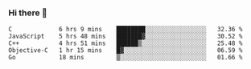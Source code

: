 ### Hi there 👋

<!--
**KLXLjun/KLXLjun** is a ✨ _special_ ✨ repository because its `README.md` (this file) appears on your GitHub profile.

Here are some ideas to get you started:

- 🔭 I’m currently working on ...
- 🌱 I’m currently learning ...
- 👯 I’m looking to collaborate on ...
- 🤔 I’m looking for help with ...
- 💬 Ask me about ...
- 📫 How to reach me: ...
- 😄 Pronouns: ...
- ⚡ Fun fact: ...
-->

<!--START_SECTION:waka-->
```text
C             6 hrs 9 mins    ████████░░░░░░░░░░░░░░░░░   32.36 % 
JavaScript    5 hrs 48 mins   ███████▓░░░░░░░░░░░░░░░░░   30.52 % 
C++           4 hrs 51 mins   ██████▒░░░░░░░░░░░░░░░░░░   25.48 % 
Objective-C   1 hr 15 mins    █▓░░░░░░░░░░░░░░░░░░░░░░░   06.59 % 
Go            18 mins         ▒░░░░░░░░░░░░░░░░░░░░░░░░   01.66 % 
```
<!--END_SECTION:waka-->
